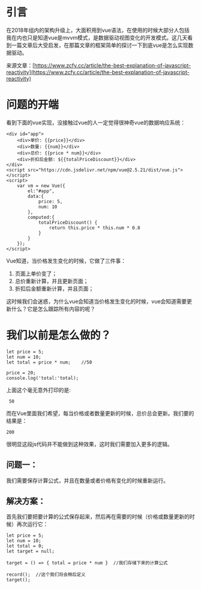 # 引言

在2018年组内的架构升级上，大面积用到vue语法，在使用的时候大部分人包括我在内也只是知道vue是mvvm模式，是数据驱动视图变化的开发模式。这几天看到一篇文章后大受启发，在那篇文章的框架简单的探讨一下到底vue是怎么实现数据驱动。

来源文章：[https://www.zcfy.cc/article/the-best-explanation-of-javascript-reactivity](https://www.zcfy.cc/article/the-best-explanation-of-javascript-reactivity)

# 问题的开端

看到下面的vue实现，没接触过vue的人一定觉得很神奇vue的数据响应系统：

```
<div id="app">
    <div>单价: {{price}}</div>
    <div>数量: {{num}}</div>
    <div>总价: {{price * num}}</div>
    <div>折扣后金额: ${{totalPriceDiscount}}</div>
</div>
<script src="https://cdn.jsdelivr.net/npm/vue@2.5.21/dist/vue.js"></script>
<script>
    var vm = new Vue({
        el:"#app",
        data:{
            price: 5,
            num: 10
        },
        computed:{
            totalPriceDiscount() {
                return this.price * this.num * 0.8
            }
        }
    });
</script>
```

Vue知道，当价格发生变化的时候，它做了三件事：

1. 页面上单价变了；
2. 总价重新计算，并且更新页面；
3. 折扣后金额重新计算，并且页面；

这时候我们会迷惑，为什么vue会知道当价格发生变化的时候，vue会知道需要更新什么？它是怎么跟踪所有内容的呢？

# 我们以前是怎么做的？

```
let price = 5;
let num = 10;
let total = price * num;    //50

price = 20;
console.log('total:'total);

```

上面这个毫无意外打印的是:

```
 50 
```

而在Vue里面我们希望，每当价格或者数量更新的时候，总价总会更新。我们要的结果是：

```
200
```

很明显这段js代码并不能做到这种效果，这时我们需要加入更多的逻辑。

## 问题一：

我们需要保存计算公式，并且在数量或者价格有变化的时候重新运行。

## 解决方案：

首先我们要把要计算的公式保存起来，然后再在需要的时候（价格或数量更新的时候）再次运行它：

```
let price = 5;
let num = 10;
let total = 0;
let target = null;

target = () => { total = price * num }  //我们存储下来的计算公式

record();  //这个我们将会稍后定义
target();
```
